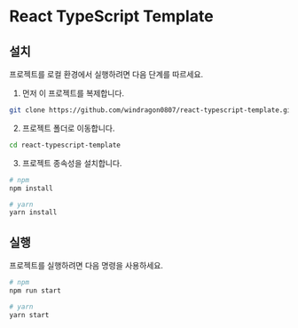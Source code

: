 # React TypeScript Template

## 설치

프로젝트를 로컬 환경에서 실행하려면 다음 단계를 따르세요.

1. 먼저 이 프로젝트를 복제합니다.

```sh
git clone https://github.com/windragon0807/react-typescript-template.git
```

2. 프로젝트 폴더로 이동합니다.

```sh
cd react-typescript-template
```

3. 프로젝트 종속성을 설치합니다.

```sh
# npm
npm install

# yarn
yarn install
```

## 실행

프로젝트를 실행하려면 다음 명령을 사용하세요.

```sh
# npm
npm run start

# yarn
yarn start
```
